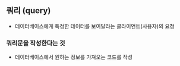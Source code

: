 ## 쿼리 (query)

- 데이터베이스에게 특정한 데이터를 보여달라는 클라이언트(사용자)의 요청

### 쿼리문을 작성한다는 것

- 데이터베이스에서 원하는 정보를 가져오는 코드를 작성
